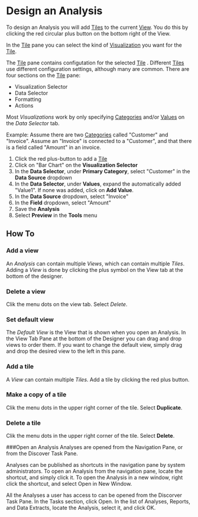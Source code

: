 # Design an Analysis

To design an Analysis you will add [Tiles](../concepts/index.md#tile) to the current [View](../concepts/index.md#view). You do this by clicking the red circular plus button on the bottom right of the View.

In the [Tile](../concepts/tile.md) pane you can select the kind of [Visualization](../visualizations.md) you want for the [Tile](../concepts/tile.md).

The [Tile](../concepts/tile.md) pane contains configutation for the selected [Tile](../concepts/tile.md) . Different [Tiles](../concepts/tile.md)  use different configuration settings, although many are common.
There are four sections on the [Tile](../concepts/tile.md) pane:
* Visualization Selector
* Data Selector
* Formatting 
* Actions

Most *Visualizations* work by only specifying [Categories](../concepts/index.md#category) and/or [Values](../concepts/index.md#value) on the *Data Selector* tab.

Example:
Assume there are two [Categories](../concepts/index.md#category) called "Customer" and "Invoice".
Assume an "Invoice" is connected to a "Customer", and that there is a field called "Amount" in an invoice.
1. Click the red plus-button to add a [Tile](../concepts/index.md#tile)
2. Click on "Bar Chart" on the **Visualization Selector**
3. In the **Data Selector**, under **Primary Category**, select "Customer" in the **Data Source** dropdown
4. In the **Data Selector**, under **Values**, expand the automatically added "Value1". If none was added, click on **Add Value**.
5. In the **Data Source** dropdown, select "Invoice"
6. In the **Field** dropdown, select "Amount"
7. Save the **Analysis**
8. Select **Preview** in the **Tools** menu


## How To
### Add a view
An *Analysis* can contain multiple *Views*, which can contain multiple *Tiles*. Adding a *View* is done by clicking the plus symbol on the View tab at the bottom of the designer.
### Delete a view
Clik the menu dots on the view tab. Select *Delete*.

### Set default view
The *Default View* is the View that is shown when you open an Analysis. In the View Tab Pane at the bottom of the Designer you can drag and drop views to order them. If you want to change the default view, simply drag and drop the desired view to the left in this pane.

### Add a tile
A *View* can contain multiple *Tiles*. Add a tile by clicking the red plus button.

### Make a copy of a tile
Clik the menu dots in the upper right corner of the tile. Select **Duplicate**.

### Delete a tile
Clik the menu dots in the upper right corner of the tile. Select **Delete**.

###Open an Analysis
Analyses are opened from the Navigation Pane, or from the Discover Task Pane.

Analyses can be published as shortcuts in the navigation pane by system administrators. To open an Analysis from the navigation pane, locate the shortcut, and simply click it. To open the Analysis in a new window, right click the shortcut, and select Open in New Window.

All the Analyses a user has access to can be opened from the Discorver Task Pane. In the Tasks section, click Open. In the list of Analyses, Reports, and Data Extracts, locate the Analysis, select it, and click OK.